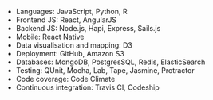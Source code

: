 + Languages: JavaScript, Python, R
+ Frontend JS: React, AngularJS
+ Backend JS: Node.js, Hapi, Express, Sails.js
+ Mobile: React Native
+ Data visualisation and mapping: D3
+ Deployment: GitHub, Amazon S3
+ Databases: MongoDB, PostgresSQL, Redis, ElasticSearch
+ Testing: QUnit, Mocha, Lab, Tape, Jasmine, Protractor
+ Code coverage: Code Climate
+ Continuous integration: Travis CI, Codeship
